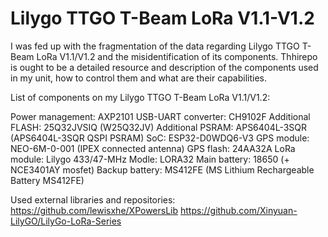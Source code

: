 # Lilygo TTGO T-Beam LoRa V1.1-V1.2


I was fed up with the fragmentation of the data regarding Lilygo TTGO T-Beam LoRa V1.1/V1.2 and the misidentification of its components.
Thhirepo is ought to be a detailed resource and description of the components used in my unit, how to control them and what are their capabilities.

List of components on my Lilygo TTGO T-Beam LoRa V1.1/V1.2:

Power management: AXP2101
USB-UART converter: CH9102F
Additional FLASH: 25Q32JVSIQ (W25Q32JV)
Additional PSRAM: APS6404L-3SQR (APS6404L-3SQR QSPI PSRAM)
SoC: ESP32-D0WDQ6-V3
GPS module: NEO-6M-0-001 (IPEX connected antenna)
GPS flash: 24AA32A
LoRa module: Lilygo 433/47-MHz Modle: LORA32
Main battery: 18650 (+ NCE3401AY mosfet)
Backup battery: MS412FE (MS Lithium Rechargeable Battery MS412FE)


Used external libraries and repositories:
https://github.com/lewisxhe/XPowersLib
https://github.com/Xinyuan-LilyGO/LilyGo-LoRa-Series

